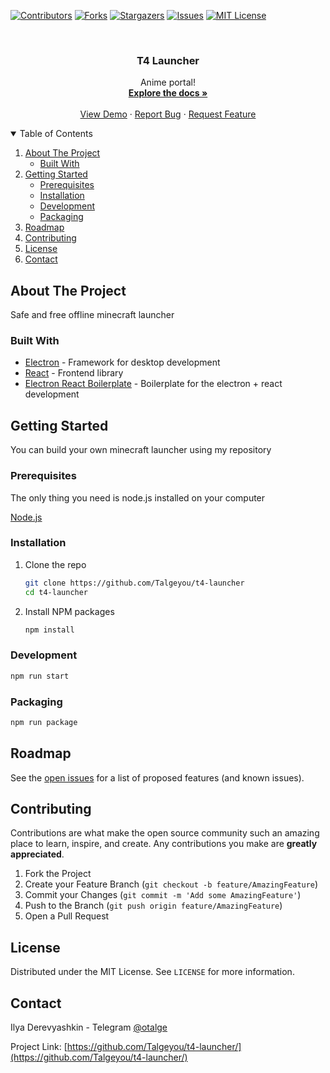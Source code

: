 [![Contributors][contributors-shield]][contributors-url]
[![Forks][forks-shield]][forks-url]
[![Stargazers][stars-shield]][stars-url]
[![Issues][issues-shield]][issues-url]
[![MIT License][license-shield]][license-url]

<!-- PROJECT LOGO -->
<br />
<p align="center">
  <h3 align="center">T4 Launcher</h3>
  <p align="center">
    Anime portal!
    <br />
    <a href="https://github.com/Talgeyou/t4-launcher"><strong>Explore the docs »</strong></a>
    <br />
    <br />
    <a href="https://github.com/Talgeyou/t4-launcher">View Demo</a>
    ·
    <a href="https://github.com/Talgeyou/t4-launcher/issues">Report Bug</a>
    ·
    <a href="https://github.com/Talgeyou/t4-launcher/issues">Request Feature</a>
  </p>
</p>

<!-- TABLE OF CONTENTS -->
<details open="open">
  <summary>Table of Contents</summary>
  <ol>
    <li>
      <a href="#about-the-project">About The Project</a>
      <ul>
        <li><a href="#built-with">Built With</a></li>
      </ul>
    </li>
    <li>
      <a href="#getting-started">Getting Started</a>
      <ul>
        <li><a href="#prerequisites">Prerequisites</a></li>
        <li><a href="#installation">Installation</a></li>
        <li><a href="#development">Development</a></li>
        <li><a href="#packaging">Packaging</a></li>
      </ul>
    </li>
    <li><a href="#roadmap">Roadmap</a></li>
    <li><a href="#contributing">Contributing</a></li>
    <li><a href="#license">License</a></li>
    <li><a href="#contact">Contact</a></li>
  </ol>
</details>

<!-- ABOUT THE PROJECT -->

## About The Project

Safe and free offline minecraft launcher

### Built With

- [Electron](https://www.electronjs.org/) - Framework for desktop development
- [React](https://reactjs.org/) - Frontend library
- [Electron React Boilerplate](https://github.com/electron-react-boilerplate/electron-react-boilerplate) - Boilerplate for the electron + react development

<!-- GETTING STARTED -->

## Getting Started

You can build your own minecraft launcher using my repository

### Prerequisites

The only thing you need is node.js installed on your computer

[Node.js](https://nodejs.org/en/)

### Installation

1. Clone the repo
   ```sh
   git clone https://github.com/Talgeyou/t4-launcher
   cd t4-launcher
   ```
2. Install NPM packages
   ```sh
   npm install
   ```

### Development

```sh
npm run start
```

### Packaging

```sh
npm run package
```

<!-- ROADMAP -->

## Roadmap

See the [open issues](https://github.com/Talgeyou/t4-launcher/issues) for a list of proposed features (and known issues).

<!-- CONTRIBUTING -->

## Contributing

Contributions are what make the open source community such an amazing place to learn, inspire, and create. Any contributions you make are **greatly appreciated**.

1. Fork the Project
2. Create your Feature Branch (`git checkout -b feature/AmazingFeature`)
3. Commit your Changes (`git commit -m 'Add some AmazingFeature'`)
4. Push to the Branch (`git push origin feature/AmazingFeature`)
5. Open a Pull Request

<!-- LICENSE -->

## License

Distributed under the MIT License. See `LICENSE` for more information.

<!-- CONTACT -->

## Contact

Ilya Derevyashkin - Telegram [@otalge](https://t.me/otalge)

Project Link: [https://github.com/Talgeyou/t4-launcher/](https://github.com/Talgeyou/t4-launcher/)

[contributors-shield]: https://img.shields.io/github/contributors/Talgeyou/t4-launcher.svg?style=for-the-badge
[contributors-url]: https://github.com/Talgeyou/t4-launcher/graphs/contributors
[forks-shield]: https://img.shields.io/github/forks/Talgeyou/t4-launcher.svg?style=for-the-badge
[forks-url]: https://github.com/Talgeyou/t4-launcher/network/members
[stars-shield]: https://img.shields.io/github/stars/Talgeyou/t4-launcher.svg?style=for-the-badge
[stars-url]: https://github.com/Talgeyou/t4-launcher/stargazers
[issues-shield]: https://img.shields.io/github/issues/Talgeyou/t4-launcher.svg?style=for-the-badge
[issues-url]: https://github.com/Talgeyou/t4-launcher/issues
[license-shield]: https://img.shields.io/github/license/Talgeyou/t4-launcher.svg?style=for-the-badge
[license-url]: https://github.com/Talgeyou/t4-launcher/blob/master/LICENSE

